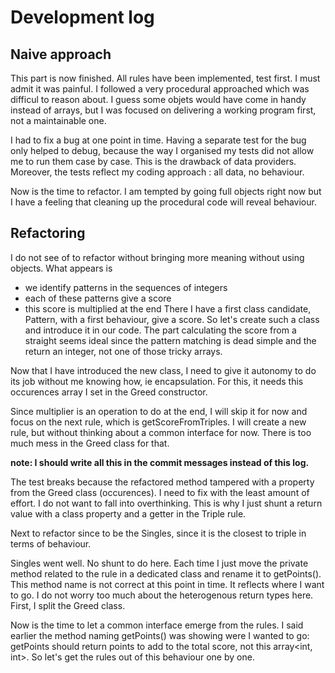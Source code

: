 # Development log

## Naive approach 
This part is now finished. All rules have been implemented, test first. I must admit it was painful.
I followed a very procedural approached which was difficul to reason about. 
I guess some objets would have come in handy instead of arrays, but I was focused on delivering 
a working program first, not a maintainable one.

I had to fix a bug at one point in time. Having a separate test for the bug only helped to 
debug, because the way I organised my tests did not allow me to run them case by case. This 
is the drawback of data providers. Moreover, the tests reflect my coding approach : all data, 
no behaviour.

Now is the time to refactor. I am tempted by going full objects right now but I have a feeling 
that cleaning up the procedural code will reveal behaviour.

## Refactoring
I do not see of to refactor without bringing more meaning without using objects. What appears is 
  * we identify patterns in the sequences of integers
  * each of these patterns give a score
  * this score is multiplied at the end
There I have a first class candidate, Pattern, with a first behaviour, give a score. So let's create 
such a class and introduce it in our code. The part calculating the score from a straight seems ideal 
since the pattern matching is dead simple and the return an integer, not one of those tricky arrays.

Now that I have introduced the new class, I need to give it autonomy to do its job without me knowing how, 
ie encapsulation. For this, it needs this occurences array I set in the Greed constructor. 

Since multiplier is an operation to do at the end, I will skip it for now and focus on the next rule, 
which is getScoreFromTriples. I will create a new rule, but without thinking about a common interface for now.
There is too much mess in the Greed class for that.

__note: I should write all this in the commit messages instead of this log.__

The test breaks because the refactored method tampered with a property from the Greed class (occurences). 
I need to fix with the least amount of effort. I do not want to fall into overthinking. This is why I just 
shunt a return value with a class property and a getter in the Triple rule.

Next to refactor since to be the Singles, since it is the closest to triple in terms of behaviour.

Singles went well. No shunt to do here. Each time I just move the private method related to the rule in a 
dedicated class and rename it to getPoints(). This method name is not correct at this point in time. It reflects 
where I want to go. I do not worry too much about the heterogenous return types here. First, I split the Greed class.

Now is the time to let a common interface emerge from the rules. I said earlier the method naming getPoints() 
was showing were I wanted to go: getPoints should return points to add to the total score, not this array<int, int>.
So let's get the rules out of this behaviour one by one.